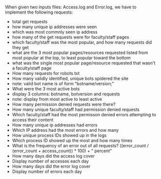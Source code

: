 When given two inputs files: Access.log and Error.log, we have to implement the following requests:

* total get requests
* how many unique ip addresses were seen
* which was most commnly seen ip address
* how many of the get requests were for faculty/staff pages
* which faculty/staff was the most popular, and how many requests did they get
* what are the 3 most popular pages/resources requested listed from most popular at the top, to least popular toward the bottom
* what was the single most popular page/resource requested that wasn't a faculty/staff page
* How many requests for robots.txt
* How many validly identified, unique bots spidered the site
* note: valid bot name is of form "botname/version;"
* What were the 3 most active bots
* display 3 columns: botname, botversion and requests
* note: display from most active to least active
* How many permission denied requests were there?
* How many unique faculty/staff had permission denied requests
* Which faculty/staff had the most permisson denied errors attempting to access their content
* How many unique ip addresses had errors
* Which IP address had the most errors and how many
* How unique process IDs showed up in the logs
* Which process ID showed up the most and how many times
* What is the frequency of an error out of all requests? ((error_count / (error_count + access_count)) * 100) + " percent"
* How many days did the access log cover
* Display number of accesses each day
* How many days did the error log cover
* Display number of errors each day
